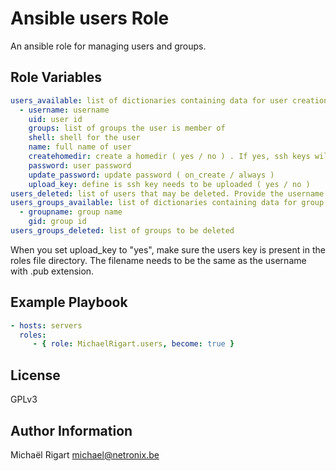 Ansible users Role
==================

An ansible role for managing users and groups.

Role Variables
--------------

```yaml
users_available: list of dictionaries containing data for user creation
  - username: username
    uid: user id
    groups: list of groups the user is member of
    shell: shell for the user
    name: full name of user
    createhomedir: create a homedir ( yes / no ) . If yes, ssh keys will be uploaded
    password: user password
    update_password: update password ( on_create / always )
    upload_key: define is ssh key needs to be uploaded ( yes / no )
users_deleted: list of users that may be deleted. Provide the username
users_groups_available: list of dictionaries containing data for group creation
  - groupname: group name
    gid: group id
users_groups_deleted: list of groups to be deleted
```

When you set upload_key to "yes", make sure the users key is present in the roles file directory. The filename
needs to be the same as the username with .pub extension.

Example Playbook
-------------------------

```yaml
- hosts: servers
  roles:
     - { role: MichaelRigart.users, become: true }
```
License
-------

GPLv3

Author Information
------------------

Michaël Rigart <michael@netronix.be>
